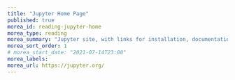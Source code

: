```yaml
---
title: "Jupyter Home Page"
published: true
morea_id: reading-jupyter-home
morea_type: reading
morea_summary: "Jupyter site, with links for installation, documentation, and usage for Jupyter Notebook and JupyterLab."
morea_sort_order: 1
# morea_start_date: "2021-07-14T23:00"
morea_labels:
morea_url: https://jupyter.org/
---
```

